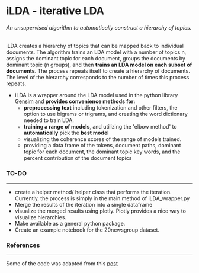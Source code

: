 # iLDA - iterative LDA

###### An unsupervised algorithm to automatically construct a hierarchy of topics.

iLDA creates a hierarchy of topics that can be mapped back to individual documents. The algorithm trains an LDA model with a number of topics n, assigns the dominant topic for each document, groups the documents by dominant topic (n groups), and then **trains an LDA model on each subset of documents**. The process repeats itself to create a hierarchy of documents. The level of the hierarchy corresponds to the number of times this process repeats.

- iLDA is a wrapper around the LDA model used in the python library [Gensim](https://radimrehurek.com/gensim/) and **provides convenience methods for:**
  - **preprocessing text** including tokenization and other filters, the option to use bigrams or trigrams, and creating the word dictionary needed to train LDA.
  - **training a range of models**, and utilizing the 'elbow method' to **automatically** pick the **best model**
  - visualizing the coherence scores of the range of models trained.
  - providing a data frame of the tokens, document paths, dominant topic for each document, the dominant topic key words, and the percent contribution of the document topics

### TO-DO

------------------------

- create a helper method/ helper class that performs the iteration. Currently, the process is simply in the main method of iLDA_wrapper.py
- Merge the results of the iteration into a single dataframe
- visualize the merged results using plotly. Plotly provides a nice way to visualize hierarchies.
- Make available as a general python package.
- Create an example notebook for the 20newsgroup dataset.

### References

-----------------------

Some of the code was adapted from this [post](https://www.machinelearningplus.com/nlp/topic-modeling-gensim-python/)

